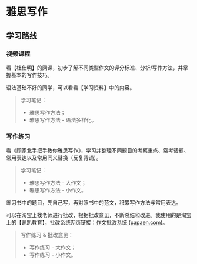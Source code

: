 # 雅思写作

## 学习路线

### 视频课程

看【杜仕明】的网课，初步了解不同类型作文的评分标准、分析/写作方法，并掌握基本的写作技巧。

语法基础不好的同学，可以看看【学习资料】中的内容。

> 学习笔记：
>
> - 雅思写作方法；
> - 雅思写作方法 - 语法多样化。

### 写作练习

看《顾家北手把手教你雅思写作》，学习并整理不同题目的考察重点、常考话题、常用表达以及常用同义替换（反复背诵）。

> 学习笔记：
>
> - 雅思写作方法 - 大作文；
> - 雅思写作方法 - 小作文。

练习书中的题目，先自己写，再对照书中的范文，积累写作方法与常用表达。

可以在淘宝上找老师进行批改，根据批改意见，不断总结和改进。我使用的是淘宝上的【趴趴教育】，批改系统网页链接：[作文批改系统 (papaen.com)](https://revision.papaen.com/)。

> 写作练习 & 批改意见：
>
> - 写作练习 - 大作文；
> - 写作练习 - 小作文。

